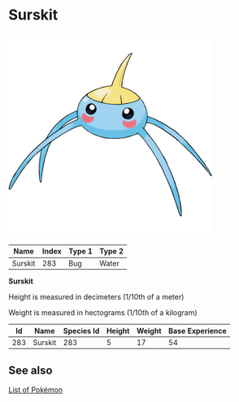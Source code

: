 # Surskit


![Surskit](images/283.png)

| **Name** | **Index** | **Type 1** | **Type 2** |
|----|----|----|----|
| Surskit | 283 | Bug | Water  |

**Surskit** 


Height is measured in decimeters (1/10th of a meter)

Weight is measured in hectograms (1/10th of a kilogram)

| **Id** | **Name** | **Species Id** | **Height** | **Weight** | **Base Experience** |
|--------|----------|----------------|------------|------------|---------------------|
| 283 | Surskit | 283 | 5 | 17 | 54 |


## See also

[List of Pokémon](../pokemon.md)

